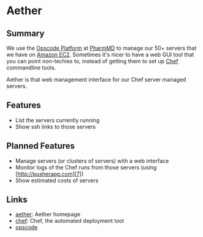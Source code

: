 # Aether

## Summary

We use the [Opscode Platform][2] at [PharmMD][5] to manage our 50+ servers that we have on [Amazon EC2][6].  Sometimes it's nicer to have a web GUI tool that you can point non-techies to, instead of getting them to set up [Chef][1] commandline tools.

Aether is that web management interface for our Chef server managed servers.

## Features

* List the servers currently running
* Show ssh links to those servers

## Planned Features

* Manage servers (or clusters of servers) with a web interface
* Monitor logs of the Chef runs from those servers (using [http://pusherapp.com][7])
* Show estimated costs of servers

Links
-----

* [aether][4]: Aether homepage
* [chef][1]:   Chef, the automated deployment tool
* [opscode][2]


[1]:  http://github.com/opscode/chef
[2]:  http://github.com/rails/rails
[3]:  http://manage.opscode.com/
[4]:  https://github.com/fearoffish/aether
[5]:  http://www.pharmmd.com/
[6]:  http://aws.amazon.com/ec2/
[7]:  http://pusherapp.com
